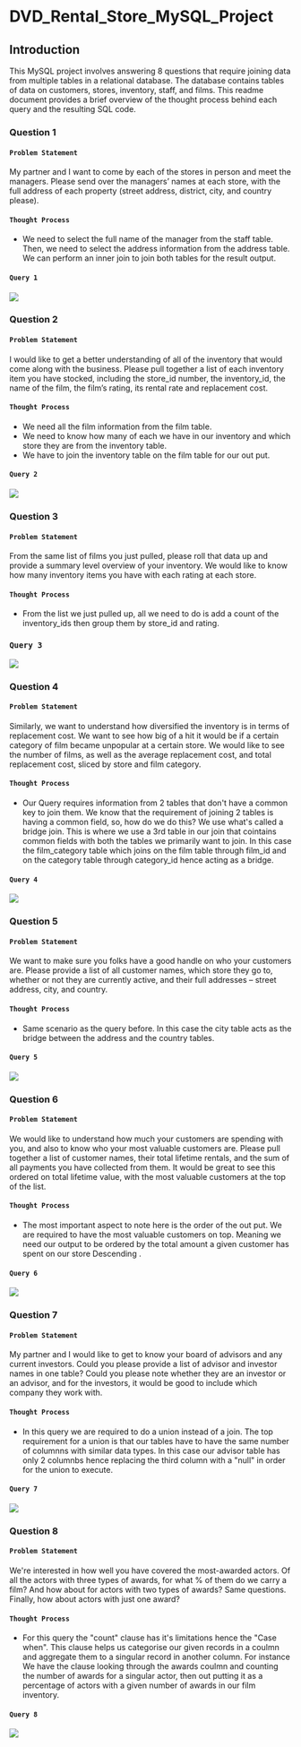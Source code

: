 # **DVD_Rental_Store_MySQL_Project**
## **Introduction**
This MySQL project involves answering 8 questions that require joining data from multiple tables in a relational database. The database contains tables of data on customers, stores, inventory, staff, and films. This readme document provides a brief overview of the thought process behind each query and the resulting SQL code.

### **Question 1**
#### `Problem Statement`
My partner and I want to come by each of the stores in person and meet the managers. Please send over the managers’ names at each store, with the full address of each property (street address, district, city, and country please).

#### `Thought Process`
- We need to select the full name of the manager from the staff table. Then, we need to select the address information from the address table. We can perform an inner join to join both tables for the result output.

#### `Query 1`
<img src="https://github.com/Symo-Stuart/DVD_Rental_Store_MySQL_Project/blob/main/Query%201.png">

### **Question 2**
#### `Problem Statement`
I would like to get a better understanding of all of the inventory that would come along with the business. Please pull together a list of each inventory item you have stocked, including the store_id number, the inventory_id, the name of the film, the film’s rating, its rental rate and replacement cost.

#### `Thought Process`
- We need all the film information from the film table.
- We need to know how many of each we have in our inventory and which store they are from the inventory table.
- We have to join the inventory table on the film table for our out put.

#### `Query 2`
<img src="https://github.com/Symo-Stuart/DVD_Rental_Store_MySQL_Project/blob/main/Query%202.png">

### **Question 3**
#### `Problem Statement`
From the same list of films you just pulled, please roll that data up and provide a summary level overview of your inventory. We would like to know how many inventory items you have with each rating at each store.

#### `Thought Process`
- From the list we just pulled up, all we need to do is add a count of the inventory_ids then group them by store_id and rating.

### `Query 3`
<img src="https://github.com/Symo-Stuart/DVD_Rental_Store_MySQL_Project/blob/main/Query%203.png">

### **Question 4**
#### `Problem Statement`
Similarly, we want to understand how diversified the inventory is in terms of replacement cost. We want to see how big of a hit it would be if a certain category of film became unpopular at a certain store. We would like to see the number of films, as well as the average replacement cost, and total replacement cost, sliced by store and film category.

#### `Thought Process`
- Our Query requires information from 2 tables that don't have a common key to join them. We know that the requirement of joining 2 tables is having a common field, so, how do we do this? We use what's called a bridge join. This is where we use a 3rd table in our join that cointains common fields with both the tables we primarily want to join. In this case the film_category table which joins on the film table through film_id and on the category table through category_id hence acting as a bridge.

#### `Query 4`
<img src="https://github.com/Symo-Stuart/DVD_Rental_Store_MySQL_Project/blob/main/Query%204.png">

### **Question 5**
#### `Problem Statement`
We want to make sure you folks have a good handle on who your customers are. Please provide a list of all customer names, which store they go to, whether or not they are currently active, and their full addresses – street address, city, and country.

#### `Thought Process`
- Same scenario as the query before. In this case the city table acts as the bridge between the address and the country tables.

#### `Query 5`
<img src="https://github.com/Symo-Stuart/DVD_Rental_Store_MySQL_Project/blob/main/Query%205.png">

### **Question 6**
#### `Problem Statement`
We would like to understand how much your customers are spending with you, and also to know who your most valuable customers are. Please pull together a list of customer names, their total lifetime rentals, and the sum of all payments you have collected from them. It would be great to see this ordered on total lifetime value, with the most valuable customers at the top of the list.

#### `Thought Process`
- The most important aspect to note here is the order of the out put. We are required to have the most valuable customers on top. Meaning we need our output to be ordered by the total amount a given customer has spent on our store Descending .

#### `Query 6`
<img src="https://github.com/Symo-Stuart/DVD_Rental_Store_MySQL_Project/blob/main/Query%206.png">

### **Question 7**
#### `Problem Statement`
My partner and I would like to get to know your board of advisors and any current investors. Could you please provide a list of advisor and investor names in one table? Could you please note whether they are an investor or an advisor, and for the investors, it would be good to include which company they work with.

#### `Thought Process`
- In this query we are required to do a union instead of a join. The top requirement for a union is that our tables have to have the same number of columnns with similar data types. In this case our advisor table has only 2 columnbs hence replacing the third column with a "null" in order for the union to execute.

#### `Query 7`
<img src="https://github.com/Symo-Stuart/DVD_Rental_Store_MySQL_Project/blob/main/Query%207.png">

### **Question 8**
#### `Problem Statement`
We're interested in how well you have covered the most-awarded actors. Of all the actors with three types of awards, for what % of them do we carry a film? And how about for actors with two types of awards? Same questions.  Finally, how about actors with just one award?

#### `Thought Process`
- For this query the "count" clause has it's limitations hence the "Case when". This clause helps us categorise our given records in a coulmn and aggregate them to a singular record in another column. For instance We have the clause looking through the awards coulmn and counting the number of awards for a singular actor, then out putting it as a percentage of actors with a given number of awards in our film inventory.

#### `Query 8`
<img src="https://github.com/Symo-Stuart/DVD_Rental_Store_MySQL_Project/blob/main/Query%208.png">
